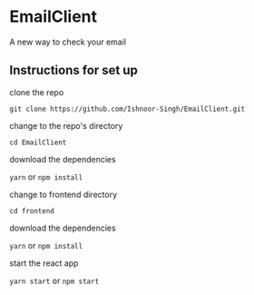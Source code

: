 # EmailClient
A new way to check your email
## Instructions for set up

clone the repo 

```git clone https://github.com/Ishnoor-Singh/EmailClient.git```

change to the repo's directory

```cd EmailClient```

download the dependencies

```yarn``` or ```npm install```

change to frontend directory

```cd frontend```

download the dependencies

```yarn``` or ```npm install```

start the react app

```yarn start``` or ```npm start```
